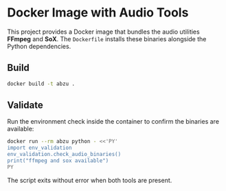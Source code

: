 # Docker Image with Audio Tools

This project provides a Docker image that bundles the audio utilities **FFmpeg**
and **SoX**. The `Dockerfile` installs these binaries alongside the Python
dependencies.

## Build

```bash
docker build -t abzu .
```

## Validate

Run the environment check inside the container to confirm the binaries are
available:

```bash
docker run --rm abzu python - <<'PY'
import env_validation
env_validation.check_audio_binaries()
print("ffmpeg and sox available")
PY
```

The script exits without error when both tools are present.

